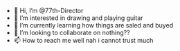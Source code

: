 - 👋 Hi, I’m @77th-Director
- 👀 I’m interested in drawing and playing guitar
- 🌱 I’m currently learning how things are saled and buyed
- 💞️ I’m looking to collaborate on nothing??
- 📫 How to reach me well nah i cannot trust much

<!---
77th-Director/77th-Director is a ✨ special ✨ repository because its `README.md` (this file) appears on your GitHub profile.
You can click the Preview link to take a look at your changes.
--->
